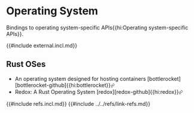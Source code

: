 # Operating System

Bindings to operating system-specific APIs{{hi:Operating system-specific APIs}}.

{{#include external.incl.md}}

## Rust OSes

- An operating system designed for hosting containers [bottlerocket][bottlerocket-github]{{hi:bottlerocket}}⮳
- Redox: A Rust Operating System [redox][redox-github]{{hi:redox}}⮳

{{#include refs.incl.md}}
{{#include ../../refs/link-refs.md}}

<div class="hidden">
</div>
